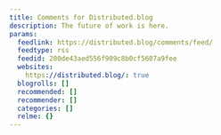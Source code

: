 ```yaml
---
title: Comments for Distributed.blog
description: The future of work is here.
params:
  feedlink: https://distributed.blog/comments/feed/
  feedtype: rss
  feedid: 200de43aed556f909c8b0cf5607a9fee
  websites:
    https://distributed.blog/: true
  blogrolls: []
  recommended: []
  recommender: []
  categories: []
  relme: {}
---
```

